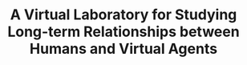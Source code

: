 ---
name: "A Virtual Laboratory For Studying Long Term Relationships"
title: "A Virtual Laboratory for Studying Long-term Relationships between Humans and Virtual Agents"
project: "A Virtual Laboratory for Studying Long-Term Human-Computer Relationships"
event: "Proceedings of Autonomous Agents and Multi-Agent Systems (AAMAS), Budapest, Hungary."
authors:
- name: "Bickmore, T."
- name: "Schulman, D."
year: 2009
resources:
- name: "AAMAS09"
  src: "AAMAS09.pdf"
external_url: null
draft: false 
headless: true
---